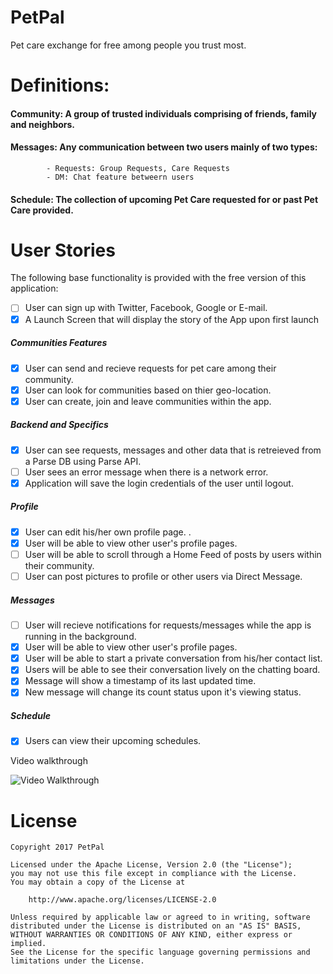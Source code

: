 # PetPal
Pet care exchange for free among people you trust most.


# Definitions:

#### Community: A group of trusted individuals comprising of friends, family and neighbors.
#### Messages: Any communication between two users mainly of two types:
            - Requests: Group Requests, Care Requests
            - DM: Chat feature betweern users
#### Schedule: The collection of upcoming Pet Care requested for or past Pet Care provided.


# User Stories

The following base functionality is provided with the free version of this application:

- [ ] User can sign up with Twitter, Facebook, Google or E-mail.
- [x] A Launch Screen that will display the story of the App upon first launch

##### Communities Features
- [x] User can send and recieve requests for pet care among their community.
- [x] User can look for communities based on thier geo-location.
- [x] User can create, join and leave communities within the app.

##### Backend and Specifics
- [x] User can see requests, messages and other data that is retreieved from a Parse DB using Parse API.
- [ ] User sees an error message when there is a network error.
- [x] Application will save the login credentials of the user until logout.

##### Profile
- [x] User can edit his/her own profile page. .
- [x] User will be able to view other user's profile pages.
- [ ] User will be able to scroll through a Home Feed of posts by users within their community.
- [ ] User can post pictures to profile or other users via Direct Message.

##### Messages
- [ ] User will recieve notifications for requests/messages while the app is running in the background.
- [x] User will be able to view other user's profile pages.
- [x] User will be able to start a private conversation from his/her contact list.
- [x] Users will be able to see their conversation lively on the chatting board.
- [x] Message will show a timestamp of its last updated time.
- [x] New message will change its count status upon it's viewing status.

##### Schedule
- [x] Users can view their upcoming schedules.

<!--- 
Walkthrough of all user stories:

![Video Walkthrough](Petpal_wf.gif)

Sprint1 walk through

![Video Walkthrough](PetPalSprint1.gif)

Sprint2 walk through

![Video Walkthrough](PetPalSprint2.gif)

Sprint3 walk through

![Video Walkthrough](PetPalSprint3.gif)

--->

Video walkthrough

![Video Walkthrough](petpal.final.gif)

# License

    Copyright 2017 PetPal

    Licensed under the Apache License, Version 2.0 (the "License");
    you may not use this file except in compliance with the License.
    You may obtain a copy of the License at

        http://www.apache.org/licenses/LICENSE-2.0

    Unless required by applicable law or agreed to in writing, software
    distributed under the License is distributed on an "AS IS" BASIS,
    WITHOUT WARRANTIES OR CONDITIONS OF ANY KIND, either express or implied.
    See the License for the specific language governing permissions and
    limitations under the License.
